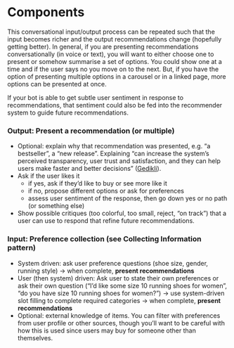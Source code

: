 # Components

This conversational input/output process can be repeated such that the input becomes richer and the output recommendations change (hopefully getting better). In general, if you are presenting recommendations conversationally (in voice or text), you will want to either choose one to present or somehow summarise a set of options. You could show one at a time and if the user says no you move on to the next. But, if you have the option of presenting multiple options in a carousel or in a linked page, more options can be presented at once.

If your bot is able to get subtle user sentiment in response to recommendations, that sentiment could also be fed into the recommender system to guide future recommendations.

### Output: Present a recommendation (or multiple)

* Optional: explain why that recommendation was presented, e.g. “a bestseller”, a “new release”. Explaining “can increase the system’s perceived transparency, user trust and satisfaction, and they can help users make faster and better decisions” ([Gedikli](https://www.sciencedirect.com/science/article/abs/pii/S1071581913002024)).
* Ask if the user likes it&#x20;
  * if yes, ask if they’d like to buy or see more like it
  * if no, propose different options or ask for preferences
  * assess user sentiment of the response, then go down yes or no path (or something else)
* Show possible critiques (too colorful, too small, reject, “on track”) that a user can use to respond that refine future recommendations.

### Input: Preference collection (see Collecting Information pattern)

* System driven: ask user preference questions (shoe size, gender, running style) → when complete, **present recommendations**
* User (then system) driven: Ask user to state their own preferences or ask their own question (“I’d like some size 10 running shoes for women”, “do you have size 10 running shoes for women?”) → use system-driven slot filling to complete required categories → when complete, **present recommendations**
* Optional: external knowledge of items. You can filter with preferences from user profile or other sources, though you’ll want to be careful with how this is used since users may buy for someone other than themselves.
